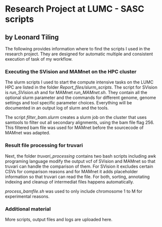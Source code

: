 # Research Project at LUMC - SASC scripts

## by Leonard Tiling

The following provides information where to find the scripts I used in the research project. They are designed for automatic multiple and consistent execution of task of my workflow. 


### Executing the SVision and MAMnet on the HPC cluster
The slurm scripts I used to start the compute intensive tasks on the LUMC HPC are listed in the folder *Report_files/slurm_scripts*.
The script for SVision is *run_SVision.sh* and for MAMnet *run_MAMnet.sh*. They contain all the optional slurm parameter and the commands for different genome, genome settings and tool specific parameter choices.
Everything will be documented in an output log of slurm and the tools. 

The script *filter_bam.slurm* creates a slurm job on the cluster that uses samtools to filter out all secondary alignments, using the bam file flag 256. This filtered bam file was used for MAMnet before the sourcecode of MAMnet was adapted. 

### Result file processing for truvari
Next, the folder *truvari_processing* contains two bash scripts including awk programing language modify the output vcf of SVision and MAMnet so that truvari can handle the comparison of them. 
For SVision it excludes certain CSVs for comparison reasons and for MAMnet it adds placeholder information so that truvari can read the file. For both, sorting, annotating indexing and cleanup of intermediat files happens automatically.

*process_bamfile.sh* was used to only include chromosome 1 to M for experimental reasons. 

### Additional material

More scripts, output files and logs are uploaded here.  
